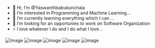 - 👋 Hi, I’m @Yaswanthbabukunchala
- 👀 I’m interested in Programming and Machine Learning...
- 🌱 I’m currently learning everything which I can ...
- 💞️ I’m looking for an opportunies to work on Software Organization
- ⚡  I love whatever I do and I do what I love ..
<!---
Yaswanthbabukunchala/Yaswanthbabukunchala is a ✨ special ✨ repository because its `README.md` (this file) appears on your GitHub profile.
You can click the Preview link to take a look at your changes.
--->
![image](https://github.com/user-attachments/assets/c0205a1b-6ad7-4e66-9313-34a8534a2366)
![image](https://github.com/user-attachments/assets/ee00b9e2-2409-417d-8925-795a0df06dae)
![image](https://github.com/user-attachments/assets/a110db7c-a346-4331-be7f-f94e4991b645)
![image](https://github.com/user-attachments/assets/5ccf9127-4812-47f6-b3e7-d8ead8db0406)
![image](https://github.com/user-attachments/assets/e7cef609-8e6f-4a71-8e3c-d1689275d3a7)
